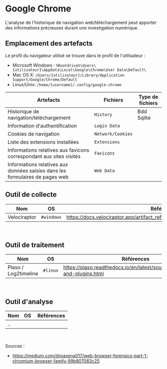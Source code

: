 # Google Chrome

L'analyse de l'historique de navigation web/téléchargement peut apporter des informations précieuses durant une investigation numérique.


## Emplacement des artefacts

Le profil du navigateur utilisé se trouve dans le profil de l'utilisateur : 

* Microsoft Windows : ```%Rootdrive%\Users\{utilisateur}\AppData\Local\Google\Chrome\User Data\Default\```
* Mac OS X: ```/Users/{utilisateur}/Library/Application Support/Google/Chrome/Default```
* Linux/Unix: ```/home/{username}/.config/google-chrome```


| Artefacts | Fichiers | Type de fichiers |
|----|----|----|
| Historique de navigation/téléchargement |```History``` | Bdd Sqlite |
| Information d'authentification | ```Login Data```  |
| Cookies de navigation | ```Network/Cookies``` |
| Liste des extensions installées | ```Extensions``` | 
| Informations relatives aux favicons correspondant aux sites visités | ```Favicons``` |
| Informations relatives aux données saisies dans les formulaires de pages web | ```Web Data``` |

## Outil de collecte 

| Nom | OS | Références |
|-----|-------------|------------|
| Velociraptor | ```#windows``` | https://docs.velociraptor.app/artifact_references/pages/windows.kapefiles.targets/ |

<br/>

## Outil de traitement 

| Nom | OS | Références |
|-----|-------------|------------|
| Plaso / Log2timeline | ```#linux```  | https://plaso.readthedocs.io/en/latest/sources/user/Parsers-and-plugins.html |

<br/>

## Outil d'analyse

| Nom | OS | Références |
|-----|-------------|------------|
| .. |  | |

<br/>

Sources : 
- https://medium.com/@jsaxena017/web-browser-forensics-part-1-chromium-browser-family-99b807083c25
